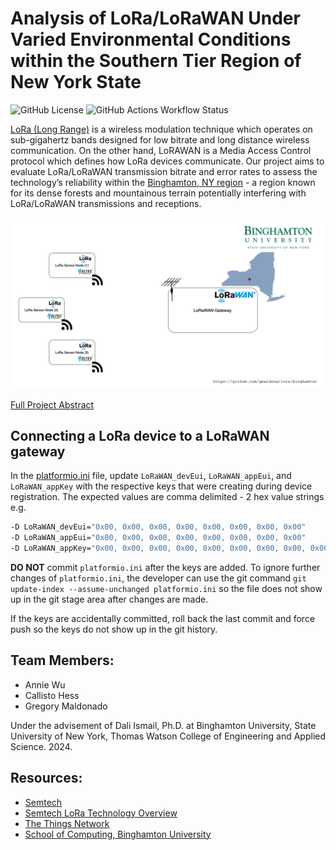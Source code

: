 # Analysis of LoRa/LoRaWAN Under Varied Environmental Conditions within the Southern Tier Region of New York State

![GitHub License](https://img.shields.io/github/license/gmaldona/lora-binghamton) ![GitHub Actions Workflow Status](https://img.shields.io/github/actions/workflow/status/gmaldona/lora-binghamton/build.yml)

[LoRa (Long Range)](https://www.semtech.com/lora) is a wireless modulation technique which operates on sub-gigahertz bands designed for low bitrate and long distance wireless communication. On the other hand, LoRAWAN is a Media Access Control protocol which defines how LoRa devices communicate. Our project aims to evaluate LoRa/LoRaWAN transmission bitrate and error rates to assess the technology’s reliability within the [Binghamton, NY region](https://maps.app.goo.gl/15VHVsXfRkMjXdqM7) - a region known for its dense forests and mountainous terrain potentially interfering with LoRa/LoRaWAN transmissions and receptions.

![Project Overview](docs/figures/lora-binghamton.drawio.png)

[Full Project Abstract](docs/binghamton-lora-abstract.pdf)

## Connecting a LoRa device to a LoRaWAN gateway

In the [platformio.ini](./platformio.ini) file, update `LoRaWAN_devEui`, `LoRaWAN_appEui`, and `LoRaWAN_appKey` with the respective keys that were creating during device registration. The expected values are comma delimited - 2 hex value strings e.g.

```bash
-D LoRaWAN_devEui="0x00, 0x00, 0x00, 0x00, 0x00, 0x00, 0x00, 0x00"
-D LoRaWAN_appEui="0x00, 0x00, 0x00, 0x00, 0x00, 0x00, 0x00, 0x00"
-D LoRaWAN_appKey="0x00, 0x00, 0x00, 0x00, 0x00, 0x00, 0x00, 0x00, 0x00, 0x00, 0x00, 0x00, 0x00, 0x00, 0x00, 0x00"
```

**DO NOT** commit `platformio.ini` after the keys are added. To ignore further changes of `platformio.ini`, the developer can use the git command `git update-index --assume-unchanged platformio.ini` so the file does not show up in the git stage area after changes are made. 

If the keys are accidentally committed, roll back the last commit and force push so the keys do not show up in the git history.

## Team Members:
+ Annie Wu
+ Callisto Hess
+ Gregory Maldonado

Under the advisement of Dali Ismail, Ph.D. at Binghamton University, State University of New York, Thomas Watson College of Engineering and Applied Science.
2024.
## Resources:
+ [Semtech](https://www.semtech.com)
+ [Semtech LoRa Technology Overview](https://www.semtech.com/lora)
+ [The Things Network](https://www.thethingsnetwork.org)
+ [School of Computing, Binghamton University](https://www.binghamton.edu/computer-science/)
